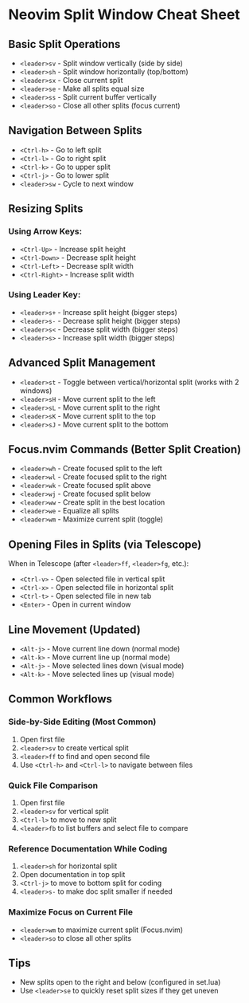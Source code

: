 # Neovim Split Window Cheat Sheet

## Basic Split Operations

- `<leader>sv` - Split window vertically (side by side)
- `<leader>sh` - Split window horizontally (top/bottom)
- `<leader>sx` - Close current split
- `<leader>se` - Make all splits equal size
- `<leader>ss` - Split current buffer vertically
- `<leader>so` - Close all other splits (focus current)

## Navigation Between Splits

- `<Ctrl-h>` - Go to left split
- `<Ctrl-l>` - Go to right split
- `<Ctrl-k>` - Go to upper split
- `<Ctrl-j>` - Go to lower split
- `<leader>sw` - Cycle to next window

## Resizing Splits

### Using Arrow Keys:

- `<Ctrl-Up>` - Increase split height
- `<Ctrl-Down>` - Decrease split height
- `<Ctrl-Left>` - Decrease split width
- `<Ctrl-Right>` - Increase split width

### Using Leader Key:

- `<leader>s+` - Increase split height (bigger steps)
- `<leader>s-` - Decrease split height (bigger steps)
- `<leader>s<` - Decrease split width (bigger steps)
- `<leader>s>` - Increase split width (bigger steps)

## Advanced Split Management

- `<leader>st` - Toggle between vertical/horizontal split (works with 2 windows)
- `<leader>sH` - Move current split to the left
- `<leader>sL` - Move current split to the right
- `<leader>sK` - Move current split to the top
- `<leader>sJ` - Move current split to the bottom

## Focus.nvim Commands (Better Split Creation)

- `<leader>wh` - Create focused split to the left
- `<leader>wl` - Create focused split to the right
- `<leader>wk` - Create focused split above
- `<leader>wj` - Create focused split below
- `<leader>ww` - Create split in the best location
- `<leader>we` - Equalize all splits
- `<leader>wm` - Maximize current split (toggle)

## Opening Files in Splits (via Telescope)

When in Telescope (after `<leader>ff`, `<leader>fg`, etc.):

- `<Ctrl-v>` - Open selected file in vertical split
- `<Ctrl-x>` - Open selected file in horizontal split
- `<Ctrl-t>` - Open selected file in new tab
- `<Enter>` - Open in current window

## Line Movement (Updated)

- `<Alt-j>` - Move current line down (normal mode)
- `<Alt-k>` - Move current line up (normal mode)
- `<Alt-j>` - Move selected lines down (visual mode)
- `<Alt-k>` - Move selected lines up (visual mode)

## Common Workflows

### Side-by-Side Editing (Most Common)

1. Open first file
2. `<leader>sv` to create vertical split
3. `<leader>ff` to find and open second file
4. Use `<Ctrl-h>` and `<Ctrl-l>` to navigate between files

### Quick File Comparison

1. Open first file
2. `<leader>sv` for vertical split
3. `<Ctrl-l>` to move to new split
4. `<leader>fb` to list buffers and select file to compare

### Reference Documentation While Coding

1. `<leader>sh` for horizontal split
2. Open documentation in top split
3. `<Ctrl-j>` to move to bottom split for coding
4. `<leader>s-` to make doc split smaller if needed

### Maximize Focus on Current File

- `<leader>wm` to maximize current split (Focus.nvim)
- `<leader>so` to close all other splits

## Tips

- New splits open to the right and below (configured in set.lua)
- Use `<leader>se` to quickly reset split sizes if they get uneven
